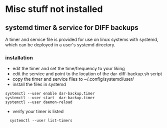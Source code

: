 # Misc stuff not installed

## systemd timer & service for DIFF backups

  A timer and service file is provided for use on linux systems with systemd, which can be deployed in a user's systemd directory.
  
### installation

  - edit the timer and set the time/frequency to your liking
  - edit the service and point to the location of the dar-diff-backup.sh script
  - copy the timer and service files to ~/.config/systemd/user/
  - install the files in systemd

  ````
  systemctl --user enable dar-backup.timer
  systemctl --user start  dar-backup.timer
  systemctl --user daemon-reload
  ````
  - verify your timer is listed

````
  systemctl --user list-timers
  ````
